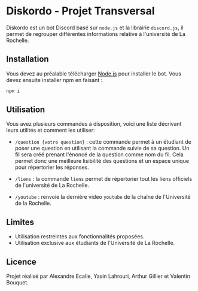 # Diskordo - Projet Transversal

Diskordo est un bot Discord basé sur ``node.js`` et la librairie ``discord.js``, il permet de regrouper différentes informations relative à l'université de La Rochelle.

## Installation

Vous devez au préalable télécharger [Node.js](https://nodejs.org/) pour installer le bot. Vous devez ensuite installer npm en faisant :

```bash
npm i
```

## Utilisation

Vous avez plusieurs commandes à disposition, voici une liste décrivant leurs utilités et comment les utiliser:

- ``/question {votre question}`` : cette commande permet à un étudiant de poser une question en utilisant la commande suivie de sa question. Un fil sera créé prenant l'énoncé de la question comme nom du fil. Cela permet donc une meilleure lisibilité des questions et un espace unique pour répertorier les réponses.

- ``/liens`` : la commande ``liens`` permet de répertorier tout les liens officiels de l'université de La Rochelle. 

- ``/youtube`` : renvoie la dernière video ``youtube`` de la chaîne de l'Université de la Rochelle.

## Limites

- Utilisation restreintes aux fonctionnalités proposées.
- Utilisation exclusive aux étudiants de l'Université de La Rochelle.

## Licence

Projet réalisé par Alexandre Ecalle, Yasin Lahrouri, Arthur Gillier et Valentin Bouquet.
